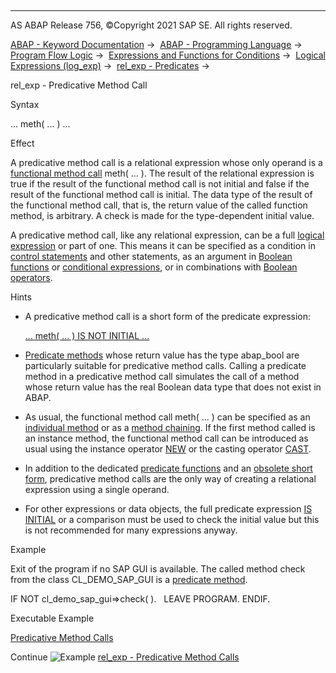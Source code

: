   

* * *

AS ABAP Release 756, ©Copyright 2021 SAP SE. All rights reserved.

[ABAP - Keyword Documentation](javascript:call_link\('abenabap.htm'\)) →  [ABAP - Programming Language](javascript:call_link\('abenabap_reference.htm'\)) →  [Program Flow Logic](javascript:call_link\('abenabap_flow_logic.htm'\)) →  [Expressions and Functions for Conditions](javascript:call_link\('abenlogical_expr_func.htm'\)) →  [Logical Expressions (log\_exp)](javascript:call_link\('abenlogexp.htm'\)) →  [rel\_exp - Predicates](javascript:call_link\('abenpredicate.htm'\)) → 

rel\_exp - Predicative Method Call

Syntax

... meth( ... ) ...

Effect

A predicative method call is a relational expression whose only operand is a [functional method call](javascript:call_link\('abenfunctional_method_call_glosry.htm'\) "Glossary Entry") meth( ... ). The result of the relational expression is true if the result of the functional method call is not initial and false if the result of the functional method call is initial. The data type of the result of the functional method call, that is, the return value of the called function method, is arbitrary. A check is made for the type-dependent initial value.

A predicative method call, like any relational expression, can be a full [logical expression](javascript:call_link\('abenlogical_expression_glosry.htm'\) "Glossary Entry") or part of one. This means it can be specified as a condition in [control statements](javascript:call_link\('abencontrol_statement_glosry.htm'\) "Glossary Entry") and other statements, as an argument in [Boolean functions](javascript:call_link\('abenboole_function_glosry.htm'\) "Glossary Entry") or [conditional expressions](javascript:call_link\('abenconditional_expression_glosry.htm'\) "Glossary Entry"), or in combinations with [Boolean operators](javascript:call_link\('abenboolean_operator_glosry.htm'\) "Glossary Entry").

Hints

-   A predicative method call is a short form of the predicate expression:
    
    [... meth( ... ) IS NOT INITIAL ...](javascript:call_link\('abenlogexp_initial.htm'\))
    
-   [Predicate methods](javascript:call_link\('abenpredicate_method_glosry.htm'\) "Glossary Entry") whose return value has the type abap\_bool are particularly suitable for predicative method calls. Calling a predicate method in a predicative method call simulates the call of a method whose return value has the real Boolean data type that does not exist in ABAP.
-   As usual, the functional method call meth( ... ) can be specified as an [individual method](javascript:call_link\('abapcall_method_functional.htm'\)) or as a [method chaining](javascript:call_link\('abapcall_method_static_chain.htm'\)). If the first method called is an instance method, the functional method call can be introduced as usual using the instance operator [NEW](javascript:call_link\('abenconstructor_expression_new.htm'\)) or the casting operator [CAST](javascript:call_link\('abenconstructor_expression_cast.htm'\)).
-   In addition to the dedicated [predicate functions](javascript:call_link\('abenpredicate_functions.htm'\)) and an [obsolete short form](javascript:call_link\('abenlogexp_in_short_form.htm'\)), predicative method calls are the only way of creating a relational expression using a single operand.
-   For other expressions or data objects, the full predicate expression [IS INITIAL](javascript:call_link\('abenlogexp_initial.htm'\)) or a comparison must be used to check the initial value but this is not recommended for many expressions anyway.

Example

Exit of the program if no SAP GUI is available. The called method check from the class CL\_DEMO\_SAP\_GUI is a [predicate method](javascript:call_link\('abenpredicate_method_glosry.htm'\) "Glossary Entry").

IF NOT cl\_demo\_sap\_gui=>check( ).
  LEAVE PROGRAM.
ENDIF.

Executable Example

[Predicative Method Calls](javascript:call_link\('abenpredicative_method_call_abexa.htm'\))

Continue
![Example](exa.gif "Example") [rel\_exp - Predicative Method Calls](javascript:call_link\('abenpredicative_method_call_abexa.htm'\))